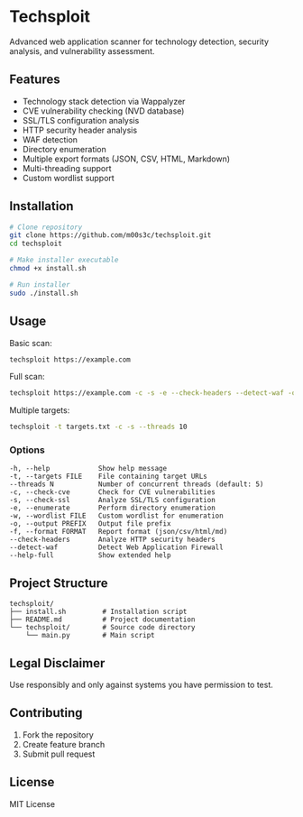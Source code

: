 # Techsploit

Advanced web application scanner for technology detection, security analysis, and vulnerability assessment.

## Features

- Technology stack detection via Wappalyzer
- CVE vulnerability checking (NVD database)
- SSL/TLS configuration analysis
- HTTP security header analysis
- WAF detection
- Directory enumeration
- Multiple export formats (JSON, CSV, HTML, Markdown)
- Multi-threading support
- Custom wordlist support

## Installation

```bash
# Clone repository
git clone https://github.com/m00s3c/techsploit.git
cd techsploit

# Make installer executable
chmod +x install.sh

# Run installer
sudo ./install.sh
```

## Usage

Basic scan:
```bash
techsploit https://example.com
```

Full scan:
```bash
techsploit https://example.com -c -s -e --check-headers --detect-waf -o report -f md
```

Multiple targets:
```bash
techsploit -t targets.txt -c -s --threads 10
```

### Options

```
-h, --help            Show help message
-t, --targets FILE    File containing target URLs
--threads N           Number of concurrent threads (default: 5)
-c, --check-cve       Check for CVE vulnerabilities
-s, --check-ssl       Analyze SSL/TLS configuration
-e, --enumerate       Perform directory enumeration
-w, --wordlist FILE   Custom wordlist for enumeration
-o, --output PREFIX   Output file prefix
-f, --format FORMAT   Report format (json/csv/html/md)
--check-headers       Analyze HTTP security headers
--detect-waf          Detect Web Application Firewall
--help-full           Show extended help
```

## Project Structure
```
techsploit/
├── install.sh         # Installation script
├── README.md          # Project documentation
└── techsploit/        # Source code directory
    └── main.py        # Main script
```

## Legal Disclaimer

Use responsibly and only against systems you have permission to test.

## Contributing

1. Fork the repository
2. Create feature branch
3. Submit pull request

## License

MIT License
